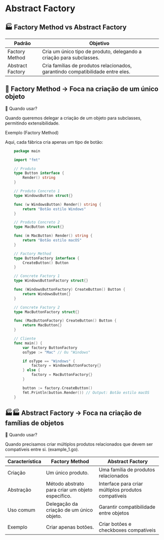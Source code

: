 # Abstract Factory

## 🏭 Factory Method vs Abstract Factory

| Padrão           | Objetivo                                                                       |
| ---------------- | ------------------------------------------------------------------------------ |
| Factory Method   | Cria um único tipo de produto, delegando a criação para subclasses.            |
| Abstract Factory | Cria famílias de produtos relacionados, garantindo compatibilidade entre eles. |

## 🎯 Factory Method → Foca na criação de um único objeto

📌 Quando usar?

Quando queremos delegar a criação de um objeto para subclasses, permitindo extensibilidade.

Exemplo (Factory Method)

Aqui, cada fábrica cria apenas um tipo de botão:

```go
    package main

    import "fmt"

    // Produto
    type Button interface {
        Render() string
    }

    // Produto Concreto 1
    type WindowsButton struct{}

    func (w WindowsButton) Render() string {
        return "Botão estilo Windows"
    }

    // Produto Concreto 2
    type MacButton struct{}

    func (m MacButton) Render() string {
        return "Botão estilo macOS"
    }

    // Factory Method
    type ButtonFactory interface {
        CreateButton() Button
    }

    // Concrete Factory 1
    type WindowsButtonFactory struct{}

    func (WindowsButtonFactory) CreateButton() Button {
        return WindowsButton{}
    }

    // Concrete Factory 2
    type MacButtonFactory struct{}

    func (MacButtonFactory) CreateButton() Button {
        return MacButton{}
    }

    // Cliente
    func main() {
        var factory ButtonFactory
        osType := "Mac" // Ou "Windows"

        if osType == "Windows" {
            factory = WindowsButtonFactory{}
        } else {
            factory = MacButtonFactory{}
        }

        button := factory.CreateButton()
        fmt.Println(button.Render()) // Output: Botão estilo macOS
    }

```

## 🏭🏭 Abstract Factory → Foca na criação de famílias de objetos

📌 Quando usar?

Quando precisamos criar múltiplos produtos relacionados que devem ser compatíveis entre si. (example_1.go).

| Característica | Factory Method                                   | Abstract Factory                                    |
| -------------- | ------------------------------------------------ | --------------------------------------------------- |
| Criação        | Um único produto.                                | Uma família de produtos relacionados                |
| Abstração      | Método abstrato para criar um objeto específico. | Interface para criar múltiplos produtos compatíveis |
| Uso comum      | Delegação da criação de um único objeto.         | Garantir compatibilidade entre objetos              |
| Exemplo        | Criar apenas botões.                             | Criar botões e checkboxes compatíveis               |
